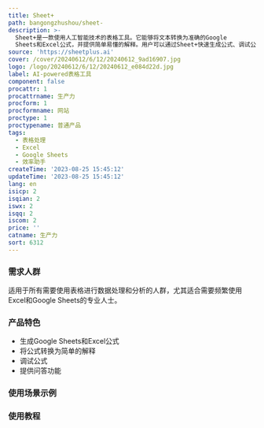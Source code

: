 ```yaml
---
title: Sheet+
path: bangongzhushou/sheet-
description: >-
  Sheet+是一款使用人工智能技术的表格工具。它能够将文本转换为准确的Google
  Sheets和Excel公式，并提供简单易懂的解释。用户可以通过Sheet+快速生成公式、调试公式、获取公式解释等，节省大量的时间和精力。
source: 'https://sheetplus.ai'
cover: /cover/20240612/6/12/20240612_9ad16907.jpg
logo: /logo/20240612/6/12/20240612_e084d22d.jpg
label: AI-powered表格工具
component: false
procattr: 1
procattrname: 生产力
procform: 1
procformname: 网站
proctype: 1
proctypename: 普通产品
tags:
  - 表格处理
  - Excel
  - Google Sheets
  - 效率助手
createTime: '2023-08-25 15:45:12'
updateTime: '2023-08-25 15:45:12'
lang: en
isicp: 2
isqian: 2
iswx: 2
isqq: 2
iscom: 2
price: ''
catname: 生产力
sort: 6312
---
```




### 需求人群
适用于所有需要使用表格进行数据处理和分析的人群，尤其适合需要频繁使用Excel和Google Sheets的专业人士。

### 产品特色
- 生成Google Sheets和Excel公式
- 将公式转换为简单的解释
- 调试公式
- 提供问答功能

### 使用场景示例


### 使用教程


  
